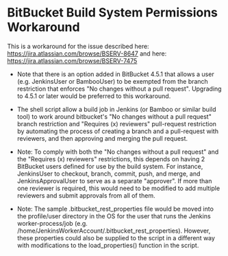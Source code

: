 # BitBucket Build System Permissions Workaround

This is a workaround for the issue described 
      here: https://jira.atlassian.com/browse/BSERV-8647
  and here: https://jira.atlassian.com/browse/BSERV-7475

* Note that there is an option added in BitBucket 4.5.1 that allows a user (e.g. JenkinsUser or BambooUser) to be exempted from the branch restriction that enforces "No changes without a pull request".  Upgrading to 4.5.1 or later would be preferred to this workaround.

* The shell script allow a build job in Jenkins (or Bamboo or similar build tool) to work around bitbucket's "No changes without a pull request" branch restriction and "Requires (x) reviewers" pull-request restriction by automating the process of creating a branch and a pull-request with reviewers, and then approving and merging the pull request.

* Note: To comply with both the "No changes without a pull request" and the "Requires (x) reviewers" restrictions, this depends on having 2 BitBucket users defined for use by the build system.  For instance, JenkinsUser to checkout, branch, commit, push, and merge, and JenkinsApprovalUser to serve as a separate "approver".  If more than one reviewer is required, this would need to be modified to add multiple reviewers and submit approvals from all of them.

* Note: The sample .bitbucket_rest_properties file would be moved into the profile/user directory in the OS for
the user that runs the Jenkins worker-process/job (e.g. /home/JenkinsWorkerAccount/.bitbucket_rest_properties).
However, these properties could also be supplied to the script in a different way with modifications to the 
load_properties() function in the script.